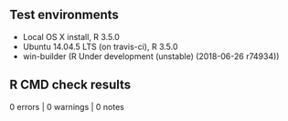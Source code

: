 ## Test environments
* Local OS X install, R 3.5.0
* Ubuntu 14.04.5 LTS (on travis-ci), R 3.5.0
* win-builder (R Under development (unstable) (2018-06-26 r74934))

## R CMD check results
0 errors | 0 warnings | 0 notes
